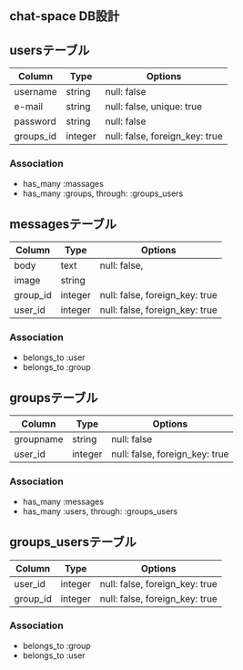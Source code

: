 ## chat-space DB設計
## usersテーブル

|Column|Type|Options|
|------|----|-------|
|username|string|null: false| 
|e-mail|string|null: false, unique: true|
|password|string|null: false|
|groups_id|integer|null: false, foreign_key: true|
### Association
- has_many :massages
- has_many :groups, through: :groups_users

## messagesテーブル

|Column|Type|Options|
|------|----|-------|
|body|text|null: false,|
|image|string|
|group_id|integer|null: false, foreign_key: true|
|user_id|integer|null: false, foreign_key: true|

### Association
- belongs_to :user
- belongs_to :group

## groupsテーブル

|Column|Type|Options|
|------|----|-------|
|groupname|string|null: false|
|user_id|integer|null: false, foreign_key: true|

### Association
- has_many :messages
- has_many :users, through: :groups_users

## groups_usersテーブル

|Column|Type|Options|
|------|----|-------|
|user_id|integer|null: false, foreign_key: true|
|group_id|integer|null: false, foreign_key: true|

### Association
- belongs_to :group
- belongs_to :user